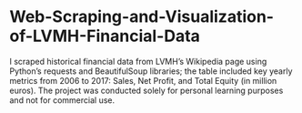 # Web-Scraping-and-Visualization-of-LVMH-Financial-Data
I scraped historical financial data from LVMH’s Wikipedia page using Python’s requests and BeautifulSoup libraries; the table included key yearly metrics from 2006 to 2017: Sales, Net Profit, and Total Equity (in million euros). The project was conducted solely for personal learning purposes and not for commercial use.
